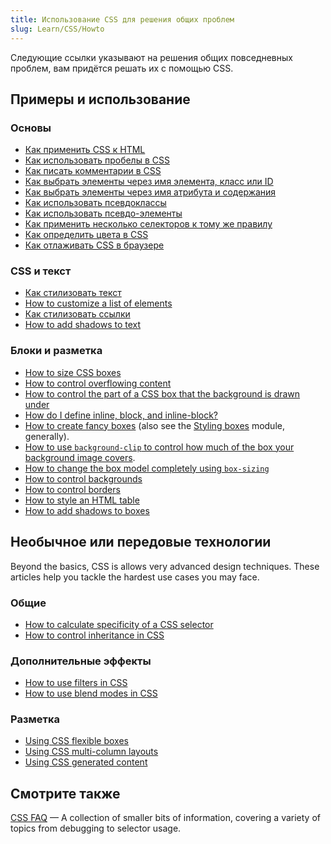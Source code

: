 ```yaml
---
title: Использование CSS для решения общих проблем
slug: Learn/CSS/Howto
---
```


Следующие ссылки указывают на решения общих повседневных проблем, вам придётся решать их с помощью CSS.

## Примеры и использование

### Основы

- [Как применить CSS к HTML](/en-US/Learn/CSS/Introduction_to_CSS/How_CSS_works#How_to_apply_your_CSS_to_your_HTML)
- [Как использовать пробелы в CSS](/en-US/Learn/CSS/Introduction_to_CSS/Syntax#White_space)
- [Как писать комментарии в CSS](/en-US/Learn/CSS/Introduction_to_CSS/Syntax#Comments)
- [Как выбрать элементы через имя элемента, класс или ID](/en-US/Learn/CSS/Introduction_to_CSS/Selectors#Simple_selectors)
- [Как выбрать элементы через имя атрибута и содержания](/en-US/Learn/CSS/Introduction_to_CSS/Selectors#Attribute_selectors)
- [Как использовать псевдоклассы](/en-US/Learn/CSS/Introduction_to_CSS/Selectors#Pseudo-classes)
- [Как использовать псевдо-элементы](/en-US/Learn/CSS/Introduction_to_CSS/Selectors#Pseudo-elements)
- [Как применить несколько селекторов к тому же правилу](/en-US/Learn/CSS/Introduction_to_CSS/Selectors#Multiple_selectors_on_one_rule)
- [Как определить цвета в CSS](/en-US/Learn/CSS/Introduction_to_CSS/Values_and_units#Colors)
- [Как отлаживать CSS в браузере](/en-US/Learn/CSS/Introduction_to_CSS/Debugging_CSS#Inspecting_the_DOM_and_CSS)

### CSS и текст

- [Как стилизовать текст](/ru/docs/Learn/CSS/Styling_text/Fundamentals)
- [How to customize a list of elements](/ru/docs/Learn/CSS/Styling_text/Styling_lists)
- [Как стилизовать ссылки](/en-US/Learn/CSS/Styling_text/Styling_links)
- [How to add shadows to text](/en-US/Learn/CSS/Styling_text/Fundamentals#Text_drop_shadows)

### Блоки и разметка

- [How to size CSS boxes](/en-US/Learn/CSS/Introduction_to_CSS/Box_model#Box_properties)
- [How to control overflowing content](/en-US/Learn/CSS/Introduction_to_CSS/Box_model#Overflow)
- [How to control the part of a CSS box that the background is drawn under](/en-US/Learn/CSS/Introduction_to_CSS/Box_model#Background_clip)
- [How do I define inline, block, and inline-block?](/en-US/Learn/CSS/Introduction_to_CSS/Box_model#Types_of_CSS_boxes)
- [How to create fancy boxes](/ru/docs/Learn/CSS/Howto/create_fancy_boxes) (also see the [Styling boxes](/ru/docs/Learn/CSS/Styling_boxes) module, generally).
- [How to use `background-clip` to control how much of the box your background image covers](/en-US/Learn/CSS/Introduction_to_CSS/Box_model#Background_clip).
- [How to change the box model completely using `box-sizing`](/en-US/Learn/CSS/Styling_boxes/Box_model_recap#Changing_the_box_model_completely)
- [How to control backgrounds](/en-US/Learn/CSS/Styling_boxes/Backgrounds)
- [How to control borders](/en-US/Learn/CSS/Styling_boxes/Borders)
- [How to style an HTML table](/en-US/Learn/CSS/Styling_boxes/Styling_tables)
- [How to add shadows to boxes](/en-US/Learn/CSS/Styling_boxes/Advanced_box_effects#Box_shadows)

## Необычное или передовые технологии

Beyond the basics, CSS is allows very advanced design techniques. These articles help you tackle the hardest use cases you may face.

### Общие

- [How to calculate specificity of a CSS selector](/en-US/Learn/CSS/Introduction_to_CSS/Cascade_and_inheritance#Specificity)
- [How to control inheritance in CSS](/en-US/Learn/CSS/Introduction_to_CSS/Cascade_and_inheritance#Controlling_inheritance)

### Дополнительные эффекты

- [How to use filters in CSS](/en-US/Learn/CSS/Styling_boxes/Advanced_box_effects#Filters)
- [How to use blend modes in CSS](/en-US/Learn/CSS/Styling_boxes/Advanced_box_effects#Blend_modes)

### Разметка

- [Using CSS flexible boxes](/ru/docs/Web/Guide/CSS/Flexible_boxes)
- [Using CSS multi-column layouts](/ru/docs/Web/Guide/CSS/Using_multi-column_layouts)
- [Using CSS generated content](/ru/docs/Web/Guide/CSS/Getting_started/Content)

## Смотрите также

[CSS FAQ](/ru/docs/Learn/CSS/Howto/CSS_FAQ) — A collection of smaller bits of information, covering a variety of topics from debugging to selector usage.

